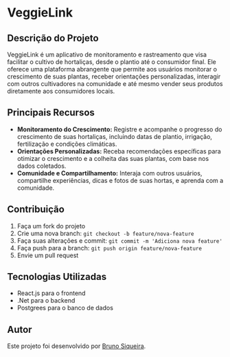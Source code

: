# VeggieLink

## Descrição do Projeto
VeggieLink é um aplicativo de monitoramento e rastreamento que visa facilitar o cultivo de hortaliças, desde o plantio até o consumidor final. Ele oferece uma plataforma abrangente que permite aos usuários monitorar o crescimento de suas plantas, receber orientações personalizadas, interagir com outros cultivadores na comunidade e até mesmo vender seus produtos diretamente aos consumidores locais.

## Principais Recursos
- **Monitoramento do Crescimento:** Registre e acompanhe o progresso do crescimento de suas hortaliças, incluindo datas de plantio, irrigação, fertilização e condições climáticas.
- **Orientações Personalizadas:** Receba recomendações específicas para otimizar o crescimento e a colheita das suas plantas, com base nos dados coletados.
- **Comunidade e Compartilhamento:** Interaja com outros usuários, compartilhe experiências, dicas e fotos de suas hortas, e aprenda com a comunidade.


## Contribuição
1. Faça um fork do projeto
2. Crie uma nova branch: `git checkout -b feature/nova-feature`
3. Faça suas alterações e commit: `git commit -m 'Adiciona nova feature'`
4. Faça push para a branch: `git push origin feature/nova-feature`
5. Envie um pull request

## Tecnologias Utilizadas
- React.js para o frontend
- .Net para o backend
- Postgrees para o banco de dados

## Autor
Este projeto foi desenvolvido por [Bruno Siqueira](https://github.com/BrunKsp).

